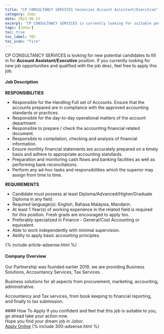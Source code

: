 ```yaml
---
title: "CP CONSULTANCY SERVICES Vacancies Account Assistant/Executive" 
category: Jobs 
date: 2021-06-23 
excerpt: "CP CONSULTANCY SERVICES is currently looking for suitable person to fill in the Account Assistant/Executive which based in Johor" 
tags: [Johor] 
toc: true 
toc_label: TOC 
toc_icon: "fire" 
--- 
```


<p>CP CONSULTANCY SERVICES is looking for new potential candidates to fill in for <b>Account Assistant/Executive</b> position. If you currently looking for new job opportunities and qualified with the job desc, feel free to apply this job.
</p><div><div><h4>Job Description</h4></div><div><div><span><div><p><strong>RESPONSIBILITIES</strong></p><ul><li>Responsible for the Handling Full set of Accounts. Ensure that the accounts prepared are in compliance with the approved accounting standards or practices.</li><li>Responsible for the day-to-day operational matters of the account department.&#160;</li><li>Responsible to prepare / check the accounting financial related document.</li><li>Responsible to compilation, checking and analysis of financial information.</li><li>Ensure monthly financial statements are accurately prepared on a timely basis and adhere to appropriate accounting standards.</li><li>Preparation and monitoring cash flows and banking facilities as well as performing bank reconciliations.</li><li>Perform any ad-hoc tasks and responsibilities which the superior may assign from time to time.</li></ul><p><strong>REQUIREMENTS</strong></p><ul><li>Candidate must possess at least Diploma/Advanced/Higher/Graduate Diploma in any field.</li><li>Required language(s): English, Bahasa Malaysia, Mandarin.&#160;</li><li>At least 1 Year(s) of working experience in the related field is required for this position. Fresh grads are encouraged to apply too.</li><li>Preferably specialized in Finance - General/Cost Accounting or equivalent.</li><li>Able to work independently with minimal supervision.</li><li>Ability to apply basic accounting principles.</li></ul></div></span></div></div></div> 
{% include article-adsense.html %} 
<div><div><h4>Company Overview</h4></div><div><div><span><div><p>Our Partnership was founded earlier 2019, we are providing Business Solutions, Accountancy Services, Tax Services.</p><p>Business solutions for all aspects from procurement, marketing, accounting, administrative.</p><p>Accountancy and Tax services, from book keeping to financial reporting, and finally to tax submission.</p></div></span></div></div></div> 
#### How To Apply 
If you confident and feel that this job is suitable to you, go ahead take your action now. <br/> 
Hope you find your dream job in Johor. <br/> 
<a href="https://www.jobstreet.com.my/en/job/account-assistant-executive-4597563?jobId=jobstreet-my-job-4597563&" class="btn btn--info" target="_blank" rel="nofollow noopenner">Apply Online</a> 
{% include 300-adsense.html %} 